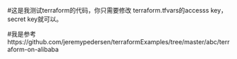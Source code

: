 #这是我测试terraform的代码，你只需要修改 terraform.tfvars的accesss key，secret key就可以。


#我是参考https://github.com/jeremypedersen/terraformExamples/tree/master/abc/terraform-on-alibaba
